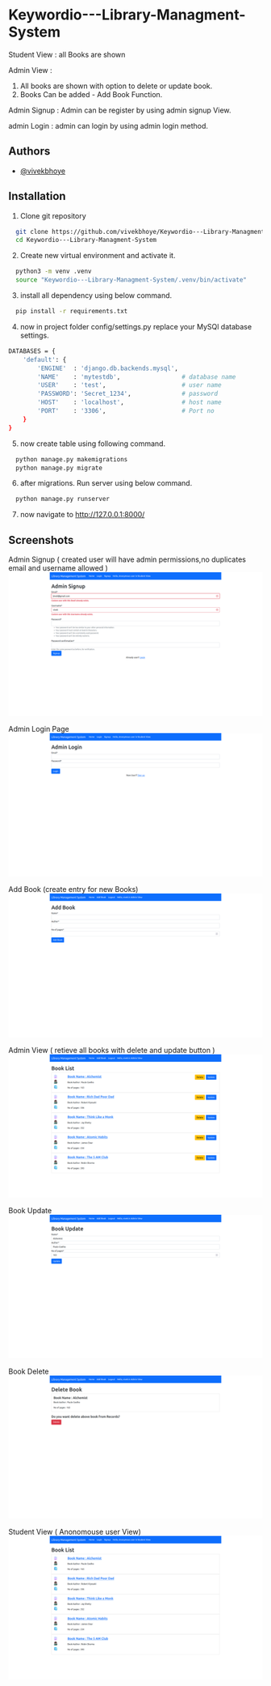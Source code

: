 # Keywordio---Library-Managment-System

Student View : all Books are shown

Admin View :
1. All books are shown with option to delete or update book.
2. Books Can be added - Add Book Function.

Admin Signup :
Admin can be register by using admin signup View.

admin Login :
admin can login by using admin login method.

## Authors

- [@vivekbhoye](https://github.com/vivekbhoye)


## Installation

1. Clone git repository

```bash
  git clone https://github.com/vivekbhoye/Keywordio---Library-Managment-System
  cd Keywordio---Library-Managment-System
```

2. Create new virtual environment and activate it.

```bash
  python3 -m venv .venv
  source "Keywordio---Library-Managment-System/.venv/bin/activate"
```
3. install all dependency using below command.

```bash
  pip install -r requirements.txt
```
4. now in project folder config/settings.py replace your MySQl database settings.
```bash
DATABASES = {
    'default': {
        'ENGINE'  : 'django.db.backends.mysql', 
        'NAME'    : 'mytestdb',                 # database name 
        'USER'    : 'test',                     # user name
        'PASSWORD': 'Secret_1234',              # password
        'HOST'    : 'localhost',                # host name
        'PORT'    : '3306',                     # Port no 
    }
}
```
5. now create table using following command.
```bash
  python manage.py makemigrations
  python manage.py migrate
```
6. after migrations. Run server using below command.

```bash
  python manage.py runserver
```

7. now navigate to http://127.0.0.1:8000/ 
## Screenshots

Admin Signup ( created user will have admin permissions,no duplicates email and username allowed ) 
![App Screenshot](https://github.com/vivekbhoye/Keywordio---Library-Managment-System/blob/master/Screenshots/unique_email.png?raw=True)

Admin Login Page
![App Screenshot](https://github.com/vivekbhoye/Keywordio---Library-Managment-System/blob/master/Screenshots/Admin_Login.png?raw=True)

Add Book (create entry for new Books)
![App Screenshot](https://github.com/vivekbhoye/Keywordio---Library-Managment-System/blob/master/Screenshots/Add_Book.png?raw=True)

Admin View ( retieve all books with delete and update button )
![App Screenshot](https://github.com/vivekbhoye/Keywordio---Library-Managment-System/blob/master/Screenshots/Logged_In_Admin_View.png?raw=True)

Book Update
![App Screenshot](https://github.com/vivekbhoye/Keywordio---Library-Managment-System/blob/master/Screenshots/Book_Update.png?raw=True)

Book Delete
![App Screenshot](https://github.com/vivekbhoye/Keywordio---Library-Managment-System/blob/master/Screenshots/Delete_Book.png?raw=True)

Student View ( Anonomouse user View)
![App Screenshot](https://github.com/vivekbhoye/Keywordio---Library-Managment-System/blob/master/Screenshots/Student_View.png?raw=True)
